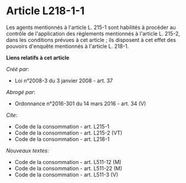 # Article L218-1-1

Les agents mentionnés à l'article L. 215-1 sont habilités à procéder au contrôle de l'application des règlements mentionnés à
l'article L. 215-2, dans les conditions prévues à cet article ; ils disposent à cet effet des pouvoirs d'enquête mentionnés à
l'article L. 218-1.

**Liens relatifs à cet article**

_Créé par_:

  - Loi n°2008-3 du 3 janvier 2008 - art. 37

_Abrogé par_:

  - Ordonnance n°2016-301 du 14 mars 2016 - art. 34 (V)

_Cite_:

  - Code de la consommation - art. L215-1
  - Code de la consommation - art. L215-2 (VT)
  - Code de la consommation - art. L218-1

_Nouveaux textes_:

  - Code de la consommation - art. L511-12 (M)
  - Code de la consommation - art. L511-22 (M)
  - Code de la consommation - art. L511-3 (V)
